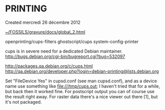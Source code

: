 # PRINTING
Created mercredi 26 décembre 2012

[~/FOSSILS/gravure/docs/global_2.html](../../../global_2.html)



openprinting/cups-filters
ghostscript/cups
system-config-printer

cups is in severe need for a dedicated Debian maintainer.
<http://bugs.debian.org/cgi-bin/bugreport.cgi?bug=532097>

<http://packages.qa.debian.org/c/cups.html>
<http://qa.debian.org/developer.php?login=debian-printing@lists.debian.org>

Set "FileDevice Yes" in cupsd.conf (see man
cupsd.conf), and as a device name use something like
[file:///tmp/cups.out](../../../../../../../../tmp/cups.out); I haven't tried that for a while, but back then
it worked fine. For postscript output you can of course use the result
right away. For raster data there's a nice viewer out there [1], but
it's not packaged.

